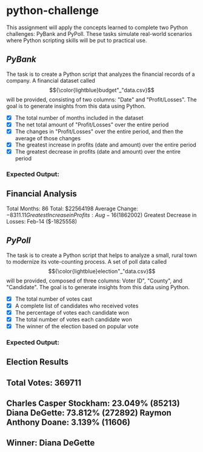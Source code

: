 # python-challenge
This assignment will apply the concepts learned to complete two Python challenges: PyBank and PyPoll. These tasks simulate real-world scenarios where Python scripting skills will be put to practical use.

## _PyBank_
The task is to create a Python script that analyzes the financial records of a company. A financial dataset called  $${\color{lightblue}budget"_"data.csv}$$ will be provided, consisting of two columns: "Date" and "Profit/Losses". The goal is to generate insights from this data using Python.
- [x] The total number of months included in the dataset
- [x] The net total amount of "Profit/Losses" over the entire period
- [x] The changes in "Profit/Losses" over the entire period, and then the average of those changes
- [x] The greatest increase in profits (date and amount) over the entire period
- [x] The greatest decrease in profits (date and amount) over the entire period

### Expected Output:

Financial Analysis
----------------------------
Total Months: 86
Total: $22564198
Average Change: $-8311.11
Greatest Increase in Profits: Aug-16 ($1862002)
Greatest Decrease in Losses: Feb-14 ($-1825558)

## _PyPoll_
The task is to create a Python script that helps to analyze a small, rural town to modernize its vote-counting process. A set of poll data called  $${\color{lightblue}election"_"data.csv}$$ will be provided, composed of three columns: Voter ID", "County", and "Candidate". The goal is to generate insights from this data using Python.
- [x] The total number of votes cast
- [x] A complete list of candidates who received votes
- [x] The percentage of votes each candidate won
- [x] The total number of votes each candidate won
- [x] The winner of the election based on popular vote

### Expected Output:

Election Results
-------------------------
Total Votes: 369711
-------------------------
Charles Casper Stockham: 23.049% (85213)
Diana DeGette: 73.812% (272892)
Raymon Anthony Doane: 3.139% (11606)
-------------------------
Winner: Diana DeGette
-------------------------
